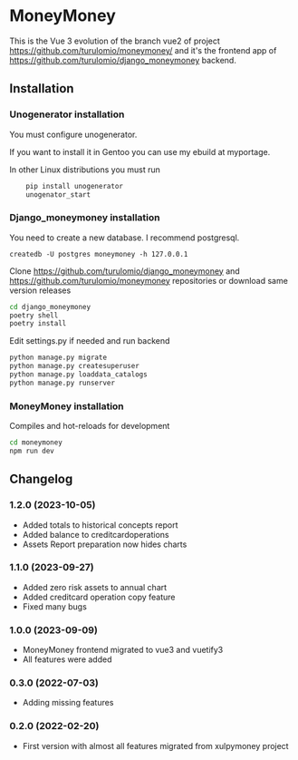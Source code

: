 # MoneyMoney 

This is the Vue 3 evolution of the branch vue2 of project https://github.com/turulomio/moneymoney/ and it's the frontend app of  https://github.com/turulomio/django_moneymoney backend.

## Installation

### Unogenerator installation
You must configure unogenerator.

If you want to install it in Gentoo you can use my ebuild at myportage.

In other Linux distributions you must run

```bash
    pip install unogenerator
    unogenator_start
```

### Django_moneymoney installation

 You need to create a new database. I recommend postgresql.

`createdb -U postgres moneymoney -h 127.0.0.1`

Clone https://github.com/turulomio/django_moneymoney and https://github.com/turulomio/moneymoney repositories or download same version releases

```bash
cd django_moneymoney
poetry shell
poetry install
```

Edit settings.py if needed and run backend

```bash
python manage.py migrate
python manage.py createsuperuser
python manage.py loaddata_catalogs
python manage.py runserver
```


### MoneyMoney installation

Compiles and hot-reloads for development
```bash
cd moneymoney
npm run dev
```


## Changelog

### 1.2.0 (2023-10-05)
- Added totals to historical concepts report
- Added balance to creditcardoperations
- Assets Report preparation now hides charts

### 1.1.0 (2023-09-27)
- Added zero risk assets to annual chart
- Added creditcard operation copy feature
- Fixed many bugs

### 1.0.0 (2023-09-09)
- MoneyMoney frontend migrated to vue3 and vuetify3
- All features were added

### 0.3.0 (2022-07-03)
- Adding missing features

### 0.2.0 (2022-02-20)
- First version with almost all features migrated from xulpymoney project

